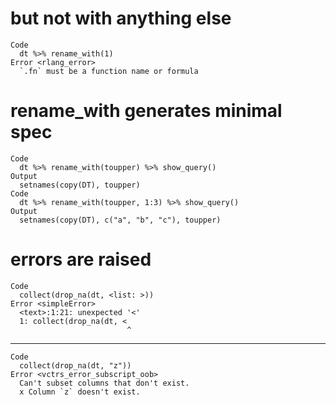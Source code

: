 # but not with anything else

    Code
      dt %>% rename_with(1)
    Error <rlang_error>
      `.fn` must be a function name or formula

# rename_with generates minimal spec

    Code
      dt %>% rename_with(toupper) %>% show_query()
    Output
      setnames(copy(DT), toupper)
    Code
      dt %>% rename_with(toupper, 1:3) %>% show_query()
    Output
      setnames(copy(DT), c("a", "b", "c"), toupper)

# errors are raised

    Code
      collect(drop_na(dt, <list: >))
    Error <simpleError>
      <text>:1:21: unexpected '<'
      1: collect(drop_na(dt, <
                              ^

---

    Code
      collect(drop_na(dt, "z"))
    Error <vctrs_error_subscript_oob>
      Can't subset columns that don't exist.
      x Column `z` doesn't exist.


